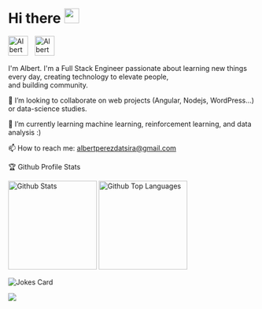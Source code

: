 <!--### Hi there 👋 -->

<h1 align="left">Hi there <img src="https://media.giphy.com/media/hvRJCLFzcasrR4ia7z/giphy.gif" width="30"></h1>
<p align="left">
<a href="https://www.linkedin.com/in/albert-pérez-datsira" target="_blank" style="margin-right: 10px !important;"><img src="https://cdn.jsdelivr.net/npm/simple-icons@3.0.1/icons/linkedin.svg" alt="Albert Pérez Datsira" height="40" width="40" /></a>
<a href="mailto:albertperezdatsira@gmail.com" target="_blank"><img src="https://cdn.jsdelivr.net/npm/simple-icons@3.0.1/icons/gmail.svg" alt="Albert Pérez Datsira" height="40" width="40" /></a>
</p>

<p>I'm Albert. I'm a Full Stack Engineer passionate about learning new things every day, creating technology to elevate people,<br/>and building community.</p>

👯 I’m looking to collaborate on web projects (Angular, Nodejs, WordPress...) or data-science studies.

🌱 I’m currently learning machine learning, reinforcement learning, and data analysis :) 

📫 How to reach me: albertperezdatsira@gmail.com

🏆 Github Profile Stats

<p align="left">
	<img height="180" src="https://github-readme-stats.vercel.app/api?username=albeertito7&count_private=true&include_all_commits=true&show_icons=true&theme=dark" alt="Github Stats"/>
	<img height="180" src="https://github-readme-stats.vercel.app/api/top-langs/?username=albeertito7&hide=php&layout=compact&langs_count=7&theme=dark" alt="Github Top Languages" />
</p>

![Jokes Card](https://readme-jokes.vercel.app/api?bgColor=%23000000&borderColor=%23000000&qColor=%23ffffff)

![](https://komarev.com/ghpvc/?username=albeertito7&label=Views)

<!--<h4>🏆 Github Profile Trophy</h4>
<p align="left"><img src="https://github-profile-trophy.vercel.app/?username=albeertito7&column=7&count_private=true&include_all_commits=true&theme=onedark" alt="Github Trophies"/></p>-->
<!--
**albeertito7/albeertito7** is a ✨ _special_ ✨ repository because its `README.md` (this file) appears on your GitHub profile.

Here are some ideas to get you started:

- 🔭 I’m currently working on ...
- 🌱 I’m currently learning ...
- 👯 I’m looking to collaborate on ...
- 🤔 I’m looking for help with ...
- 💬 Ask me about ...
- 📫 How to reach me: ...
- 😄 Pronouns: ...
- ⚡ Fun fact: ...
-->

